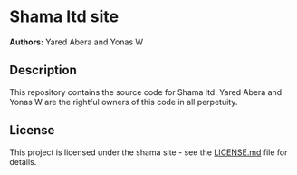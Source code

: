 # Shama ltd site

**Authors:** Yared Abera and Yonas W

## Description

This repository contains the source code for Shama ltd. Yared Abera and Yonas W are the rightful owners of this code in all perpetuity.

## License

This project is licensed under the shama site - see the [LICENSE.md](LICENSE.md) file for details.
